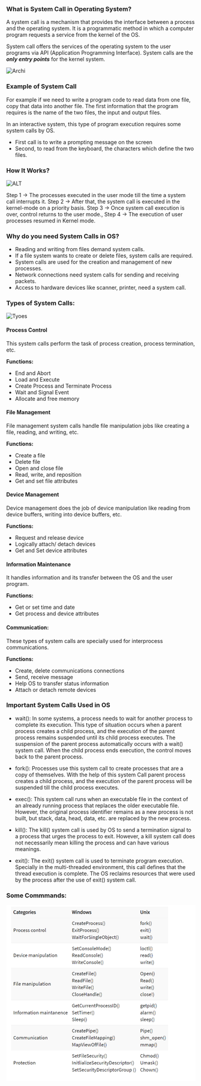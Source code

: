 ### What is System Call in Operating System?

A system call is a mechanism that provides the interface between a process and the operating system. It is a programmatic method in which a computer program requests a service from the kernel of the OS.

System call offers the services of the operating system to the user programs via API (Application Programming Interface). System calls are the ***only entry points*** for the kernel system.

![Archi](https://www.guru99.com/images/1/121119_0451_SystemCalli1.png)

### Example of System Call
For example if we need to write a program code to read data from one file, copy that data into another file. The first information that the program requires is the name of the two files, the input and output files.

In an interactive system, this type of program execution requires some system calls by OS.

- First call is to write a prompting message on the screen
- Second, to read from the keyboard, the characters which define the two files.

### How It Works?

![ALT](https://www.guru99.com/images/1/121119_0451_SystemCalli2.png)

Step 1 -> The processes executed in the user mode till the time a system call interrupts it.
Step 2 -> After that, the system call is executed in the kernel-mode on a priority basis.
Step 3 -> Once system call execution is over, control returns to the user mode.,
Step 4 -> The execution of user processes resumed in Kernel mode.

### Why do you need System Calls in OS?
- Reading and writing from files demand system calls.
- If a file system wants to create or delete files, system calls are required.
- System calls are used for the creation and management of new processes.
- Network connections need system calls for sending and receiving packets.
- Access to hardware devices like scanner, printer, need a system call.

### Types of System Calls:

![Tyoes](https://www.guru99.com/images/1/121119_0451_SystemCalli4.png)

#### Process Control
This system calls perform the task of process creation, process termination, etc.

**Functions:**
- End and Abort
- Load and Execute
- Create Process and Terminate Process
- Wait and Signal Event
- Allocate and free memory

#### File Management
File management system calls handle file manipulation jobs like creating a file, reading, and writing, etc.

**Functions:**

- Create a file
- Delete file
- Open and close file
- Read, write, and reposition
- Get and set file attributes

#### Device Management
Device management does the job of device manipulation like reading from device buffers, writing into device buffers, etc.

**Functions:**

- Request and release device
- Logically attach/ detach devices
- Get and Set device attributes

#### Information Maintenance
It handles information and its transfer between the OS and the user program.

**Functions:**
- Get or set time and date
- Get process and device attributes

#### Communication:
These types of system calls are specially used for interprocess communications.

**Functions:**
- Create, delete communications connections
- Send, receive message
- Help OS to transfer status information
- Attach or detach remote devices

### Important System Calls Used in OS
- wait():
In some systems, a process needs to wait for another process to complete its execution. This type of situation occurs when a parent process creates a child process, and the execution of the parent process remains suspended until its child process executes.
The suspension of the parent process automatically occurs with a wait() system call. When the child process ends execution, the control moves back to the parent process.

- fork():
Processes use this system call to create processes that are a copy of themselves. With the help of this system Call parent process creates a child process, and the execution of the parent process will be suspended till the child process executes.

- exec():
This system call runs when an executable file in the context of an already running process that replaces the older executable file. However, the original process identifier remains as a new process is not built, but stack, data, head, data, etc. are replaced by the new process.

- kill():
The kill() system call is used by OS to send a termination signal to a process that urges the process to exit. However, a kill system call does not necessarily mean killing the process and can have various meanings.

- exit():
The exit() system call is used to terminate program execution. Specially in the multi-threaded environment, this call defines that the thread execution is complete. The OS reclaims resources that were used by the process after the use of exit() system call.


### Some Commmands:
![Alt text](images/procommands.png)